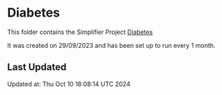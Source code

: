 # Diabetes
This folder contains the Simplifier Project [Diabetes](https://simplifier.net/diabetesinfosharing)

It was created on 29/09/2023 and has been set up to run every 1 month.

## Last Updated

Updated at: Thu Oct 10 18:08:14 UTC 2024
